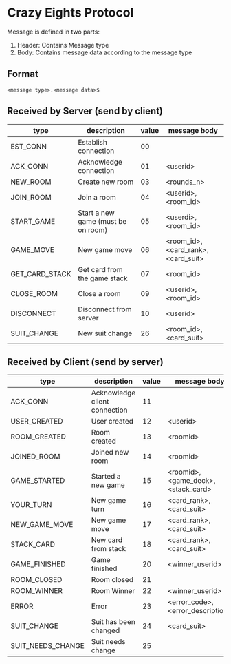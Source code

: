 # Crazy Eights Protocol

Message is defined in two parts:
1. Header: Contains Message type 
2. Body: Contains message data according to the message type

## Format
```
<message type>.<message data>$
```

## Received by Server (send by client)

| type           | description                        | value | message body                       |
|----------------|------------------------------------|-------|------------------------------------|
| EST_CONN       | Establish connection               | 00    |                                    |
| ACK_CONN       | Acknowledge connection             | 01    | \<userid>                          |
| NEW_ROOM       | Create new room                    | 03    | \<rounds_n>                        |
| JOIN_ROOM      | Join a room                        | 04    | \<userid>,<room_id>                |
| START_GAME     | Start a new game (must be on room) | 05    | \<userdi>,<room_id>                |
| GAME_MOVE      | New game move                      | 06    | \<room_id>,<card_rank>,<card_suit> |
| GET_CARD_STACK | Get card from the game stack       | 07    | \<room_id>                         |
| CLOSE_ROOM     | Close a room                       | 09    | \<userid>,<room_id>                |
| DISCONNECT     | Disconnect from server             | 10    | \<userid>                          |
| SUIT_CHANGE    | New suit change                    | 26    | \<room_id>,<card_suit>             |

## Received by Client (send by server)

| type                | description                   | value | message body                       |
|---------------------|-------------------------------|-------|------------------------------------|
| ACK_CONN            | Acknowledge client connection | 11    |                                    |
| USER_CREATED        | User created                  | 12    | \<userid>                          |
| ROOM_CREATED        | Room created                  | 13    | \<roomid>                          |
| JOINED_ROOM         | Joined new room               | 14    | \<roomid>                          |
| GAME_STARTED        | Started a new game            | 15    | \<roomid>,<game_deck>,<stack_card> |
| YOUR_TURN           | New game turn                 | 16    | \<card_rank>,<card_suit>           |
| NEW_GAME_MOVE       | New game move                 | 17    | \<card_rank>,<card_suit>           |
| STACK_CARD          | New card from stack           | 18    | \<card_rank>,<card_suit>           |
| GAME_FINISHED       | Game finished                 | 20    | \<winner_userid>                   |
| ROOM_CLOSED         | Room closed                   | 21    |                                    |
| ROOM_WINNER         | Room Winner                   | 22    | \<winner_userid>                   |
| ERROR               | Error                         | 23    | \<error_code>,<error_description>  |
| SUIT_CHANGE         | Suit has been changed         | 24    | \<card_suit>                       |
| SUIT_NEEDS_CHANGE   | Suit needs change             | 25    |                                    |
